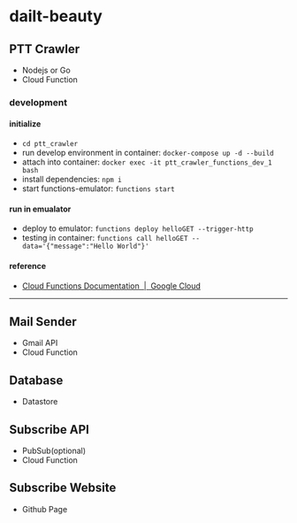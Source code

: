 # dailt-beauty

## PTT Crawler

- Nodejs or Go
- Cloud Function

### development

#### initialize

- `cd ptt_crawler`
- run develop environment in container: `docker-compose up -d --build`
- attach into container: `docker exec -it ptt_crawler_functions_dev_1 bash`
- install dependencies: `npm i`
- start functions-emulator: `functions start`

#### run in emualator

- deploy to emulator: `functions deploy helloGET --trigger-http`
- testing in container: `functions call helloGET --data='{"message":"Hello World"}'`

#### reference

- [Cloud Functions Documentation  |  Google Cloud](https://cloud.google.com/functions/docs/emulator)

---

## Mail Sender

- Gmail API
- Cloud Function

## Database

- Datastore

## Subscribe API

- PubSub(optional)
- Cloud Function

## Subscribe Website

- Github Page
